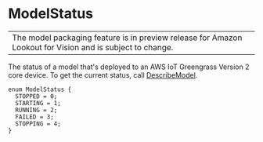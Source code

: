 # ModelStatus<a name="edge-agent-reference-enums-model-status"></a>


|  | 
| --- |
| The model packaging feature is in preview release for Amazon Lookout for Vision and is subject to change\. | 

The status of a model that's deployed to an AWS IoT Greengrass Version 2 core device\. To get the current status, call [DescribeModel](edge-agent-reference-describe-model.md)\.

```
enum ModelStatus {
  STOPPED = 0;
  STARTING = 1;
  RUNNING = 2;
  FAILED = 3;
  STOPPING = 4;
}
```